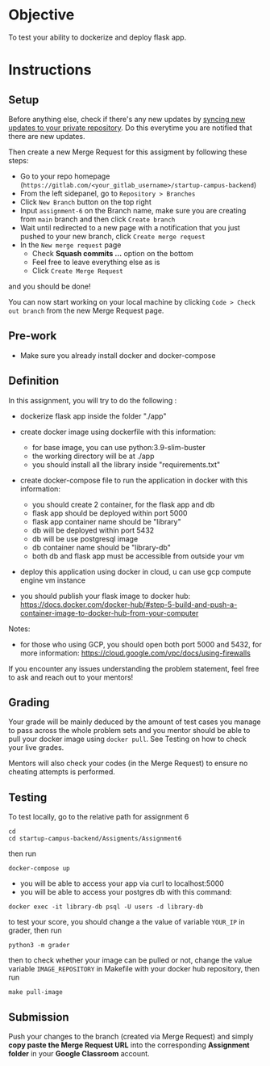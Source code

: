# Objective

To test your ability to dockerize and deploy flask app.

# Instructions

## Setup

Before anything else, check if there's any new updates by [syncing new updates to your private repository](https://gitlab.com/startupcampus.be/startup-campus-backend#sync-repository). Do this everytime you are notified that there are new updates.

Then create a new Merge Request for this assigment by following these steps:
- Go to your repo homepage (`https://gitlab.com/<your_gitlab_username>/startup-campus-backend`)
- From the left sidepanel, go to `Repository > Branches`
- Click `New Branch` button on the top right
- Input `assignment-6` on the Branch name, make sure you are creating from `main` branch and then click `Create branch`
- Wait until redirected to a new page with a notification that you just pushed to your new branch, click `Create merge request`
- In the `New merge request` page
  - Check **Squash commits ...** option on the bottom
  - Feel free to leave everything else as is
  - Click `Create Merge Request`

and you should be done! 

You can now start working on your local machine by clicking  `Code > Check out branch` from the new Merge Request page.

## Pre-work

- Make sure you already install docker and docker-compose

## Definition

In this assignment, you will try to do the following :
- dockerize flask app inside the folder "./app"
- create docker image using dockerfile with this information:
    - for base image, you can use python:3.9-slim-buster
    - the working directory will be at ./app
    - you should install all the library inside "requirements.txt"

- create docker-compose file to run the application in docker with this information:
    - you should create 2 container, for the flask app and db
    - flask app should be deployed within port 5000
    - flask app container name should be "library"
    - db will be deployed within port 5432 
    - db will be use postgresql image
    - db container name should be "library-db"
    - both db and flask app must be accessible from outside your vm
- deploy this application using docker in cloud, u can use gcp compute engine vm instance
- you should publish your flask image to docker hub: https://docs.docker.com/docker-hub/#step-5-build-and-push-a-container-image-to-docker-hub-from-your-computer

Notes:
- for those who using GCP, you should open both port 5000 and 5432, for more information: https://cloud.google.com/vpc/docs/using-firewalls



If you encounter any issues understanding the problem statement, feel free to ask and reach out to your mentors!

## Grading

Your grade will be mainly deduced by the amount of test cases you manage to pass across the whole problem sets and you mentor should be able to pull your docker image using `docker pull`. See Testing on how to check your live grades.

Mentors will also check your codes (in the Merge Request) to ensure no cheating attempts is performed.

## Testing

To test locally, go to the relative path for assignment 6
```
cd
cd startup-campus-backend/Assigments/Assignment6
```

then run
```
docker-compose up
```

- you will be able to access your app via curl to localhost:5000
- you will be able to access your postgres db with this command:
```
docker exec -it library-db psql -U users -d library-db
```

to test your score, you should change a the value of  variable `YOUR_IP` in grader, then run

```
python3 -m grader
```

then to check whether your image can be pulled or not, change the value variable `IMAGE_REPOSITORY` in Makefile with your docker hub repository, then run

```
make pull-image
```

## Submission

Push your changes to the branch (created via Merge Request) and simply **copy paste the Merge Request URL** into the corresponding **Assignment folder** in your **Google Classroom** account.